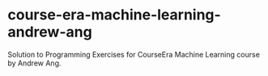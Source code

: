 # course-era-machine-learning-andrew-ang
Solution to Programming Exercises for CourseEra Machine Learning course by Andrew Ang.
